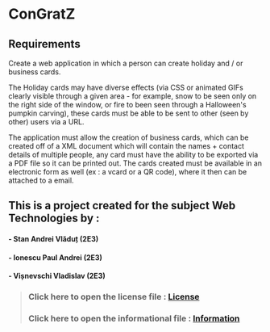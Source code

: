 # ConGratZ

## Requirements
>
Create a web application in which a person can create holiday and / or business cards.
>
The Holiday cards may have diverse effects (via CSS or animated GIFs clearly visible through a given area - for example, snow to be seen only on the right side of the window, or fire to been seen through a Halloween's pumpkin carving), these cards must be able to be sent to other (seen by other) users via a URL.
>
The application must allow the creation of business cards, which can be created off of a XML document which will contain the names + contact details of multiple people, any card must have the ability to be exported via a PDF file so it can be printed out. The cards created must be available in an electronic form as well (ex : a vcard or a QR code), where it then can be attached to a email.  

## This is a project created for the subject Web Technologies by :
#### - Stan Andrei Vlăduț  (2E3)
#### - Ionescu Paul Andrei (2E3)
#### - Vișnevschi Vladislav  (2E3)


>### Click here to open the license file : [License](./others/License.md)
>### Click here to open the informational file : [Information](./others/Information.md)
